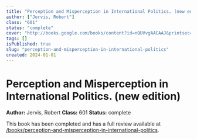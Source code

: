 ```yaml
---
title: "Perception and Misperception in International Politics. (new edition)"
author: ["Jervis, Robert"]
class: "601"
status: "complete"
cover: "http://books.google.com/books/content?id=nQUVvgAACAAJ&printsec=frontcover&img=1&zoom=1&source=gbs_api"
tags: []
isPublished: true
slug: "perception-and-misperception-in-international-politics"
created: 2024-01-01
---
```


# Perception and Misperception in International Politics. (new edition)

**Author:** Jervis, Robert
**Class:** 601
**Status:** complete

This book has been completed and has a full review available at [/books/perception-and-misperception-in-international-politics](/books/perception-and-misperception-in-international-politics).